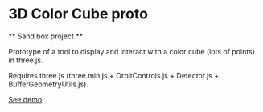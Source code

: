 3D Color Cube proto
===================

** Sand box project **

Prototype of a tool to display and interact with a color cube (lots of points) in three.js.

Requires three.js (three.min.js + OrbitControls.js + Detector.js + BufferGeometryUtils.js).

[See demo](http://www.marfette.fr/geek/colorcube/3d_color_cube.html "demo")